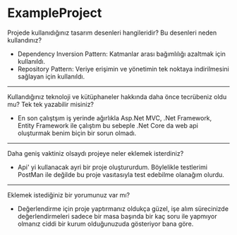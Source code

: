 # ExampleProject

Projede kullanıdığınız tasarım desenleri hangileridir? Bu desenleri neden kullandınız?
* Dependency Inversion Pattern: Katmanlar arası bağımlılığı azaltmak için kullanıldı.
* Repository Pattern: Veriye erişimin ve yönetimin tek noktaya indirilmesini sağlayan için kullanıldı.

---

Kullandığınız teknoloji ve kütüphaneler hakkında daha önce tecrübeniz oldu mu? Tek tek yazabilir misiniz?
* En son çalıştşım iş yerinde ağırlıkla Asp.Net MVC, .Net Framework, Entity Framework ile çalıştım bu sebeple .Net Core da web api oluşturmak benim biçin bir sorun olmadı.

---

Daha geniş vaktiniz olsaydı projeye neler eklemek isterdiniz?
* Api' yi kullanacak ayri bir proje oluştururdum. Böylelikle testlerimi PostMan ile değilde bu proje vasıtasıyla test edebilme olanağım olurdu.

---

Eklemek istediğiniz bir yorumunuz var mı?
* Değerlendirme için proje yaptırmanız oldukça güzel, işe alım sürecinizde değerlendirmeleri sadece bir masa başında bir kaç soru ile yapmıyor olmanız ciddi bir kurum olduğunuzuda gösteriyor bana göre. 
